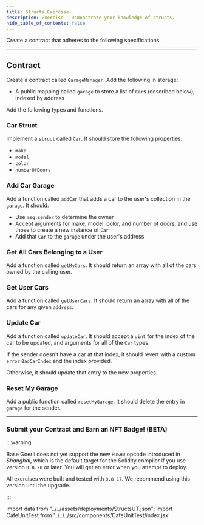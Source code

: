 ```yaml
---
title: Structs Exercise
description: Exercise - Demonstrate your knowledge of structs.
hide_table_of_contents: false
---
```


Create a contract that adheres to the following specifications.

---

## Contract

Create a contract called `GarageManager`. Add the following in storage:

- A public mapping called `garage` to store a list of `Car`s (described below), indexed by address

Add the following types and functions.

### Car Struct

Implement a `struct` called `Car`. It should store the following properties:

- `make`
- `model`
- `color`
- `numberOfDoors`

### Add Car Garage

Add a function called `addCar` that adds a car to the user's collection in the `garage`. It should:

- Use `msg.sender` to determine the owner
- Accept arguments for make, model, color, and number of doors, and use those to create a new instance of `Car`
- Add that `Car` to the `garage` under the user's address

### Get All Cars Belonging to a User

Add a function called `getMyCars`. It should return an array with all of the cars owned by the calling user.

### Get User Cars

Add a function called `getUserCars`. It should return an array with all of the cars for any given `address`.

### Update Car

Add a function called `updateCar`. It should accept a `uint` for the index of the car to be updated, and arguments for all of the `Car` types.

If the sender doesn't have a car at that index, it should revert with a custom `error` `BadCarIndex` and the index provided.

Otherwise, it should update that entry to the new properties.

### Reset My Garage

Add a public function called `resetMyGarage`. It should delete the entry in `garage` for the sender.

---

### Submit your Contract and Earn an NFT Badge! (BETA)

:::warning

Base Goerli does not yet support the new `PUSH0` opcode introduced in _Shanghai_, which is the default target for the Solidity compiler if you use version `0.8.20` or later. You will get an error when you attempt to deploy.

All exercises were built and tested with `0.8.17`. We recommend using this version until the upgrade.

:::

import data from "../../assets/deployments/StructsUT.json";
import CafeUnitTest from '../../../src/components/CafeUnitTest/index.jsx'

<CafeUnitTest deployment={data} nftNum={7}/>
